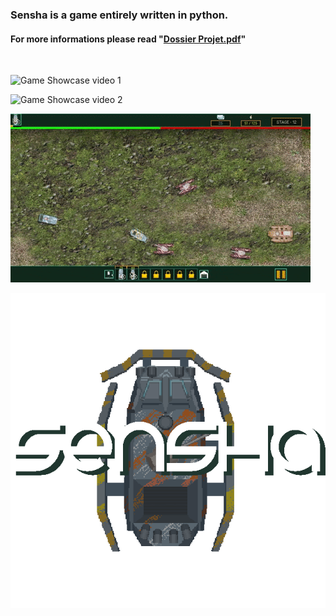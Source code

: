 ### Sensha is a game entirely written in python. <br/>
#### For more informations please read "[Dossier Projet.pdf](https://github.com/JonasMht/Sensha-Game-2019/blob/master/Dossier%20Projet.pdf)"
<br>

![Game Showcase video 1](https://www.youtube.com/watch?v=iHjbx_x7N88&ab_channel=JonasMehtali)
<br>

![Game Showcase video 2](https://www.youtube.com/watch?v=NNkgKb7eu5s&ab_channel=JonasMehtali)
<br>

![Sensha Game gif](Preview.gif)

![Sensha Game title](title.png)
